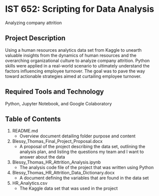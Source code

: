 # IST 652: Scripting for Data Analysis
Analyzing company attrition

## Project Description
Using a human resources analytics data set from Kaggle to unearth valuable insights from the dynamics of human resources and the overarching organizational culture to analyze company attrition. Python skills were applied in a real-world scenario to ultimately understand the factors influencing employee turnover. The goal was to pave the way toward actionable strategies aimed at curtailing employee turnover.

## Required Tools and Technology
Python, Jupyter Notebook, and Google Colaboratory

## Table of Contents
1. README.md
   - Overview document detailing folder purpose and content
3. Blessy_Thomas_Final_Project_Proposal.docx
   - A proposal of the project describing the data set, outlining the analysis plan, and listing the questions my team and I want to answer about the data
5. Blessy_Thomas_HR_Attrition_Analysis.ipynb
   - The analysis code file of the project that was written using Python
7. Blessy_Thomas_HR_Attrition_Data_Dictionary.docx
   - A document defining the variables that are found in the data set
9. HR_Analytics.csv
    - The Kaggle data set that was used in the project
